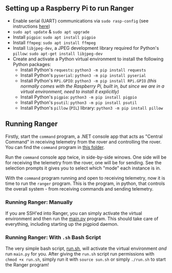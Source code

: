 ## Setting up a Raspberry Pi to run Ranger
- Enable serial (UART) communications via `sudo rasp-config` (see instructions [here](https://timhanewich.medium.com/using-uart-between-a-raspberry-pi-pico-and-raspberry-pi-3b-raspbian-71095d1b259f))
- `sudo apt update` & `sudo apt upgrade`
- Install `pigpio`: `sudo apt install pigpio`
- Install `ffmpeg`: `sudo apt install ffmpeg`
- Install `libjpeg-dev`, a JPEG development library required for Python's `pillow`: `sudo apt-get install libjpeg-dev`
- Create and activate a Python virtual environment to install the following Python packages:
    - Install Python's `requests`: `python3 -m pip install requests`
    - Install Python's `pyserial`: `python3 -m pip install pyserial`
    - Install Python's `RPi.GPIO`: `python3 -m pip install RPi.GPIO` *(this normally comes with the Raspberry Pi, built in, but since we are in a virtual environment, need to install it explicitly)*
    - Install Python's `pigpio`: `python3 -m pip install pigpio`
    - Install Python's `psutil`: `python3 -m pip install psutil`
    - Install Python's `pillow` (`PIL`) library: `python3 -m pip install pillow`

## Running Ranger
Firstly, start the `command` program, a .NET console app that acts as "Central Command" in receiving telemetry from the rover and controlling the rover. You can find the `command` program in [this folder](../src/command/).

Run the `command` console app twice, in side-by-side winows. One side will be for receiving the telemetry from the rover, one will be for sending. See the selection prompts it gives you to select which "mode" each instance is in.

With the `command` program running and open to receiving telemetry, now it is time to run the `ranger` program. This is the program, in python, that controls the overall system - from receiving commands and sending telemetry.

### Running Ranger: Manually
If you are SSH'ed into Ranger, you can simply activate the virtual environment and then run the [main.py](../src/ranger/main.py) program. This should take care of everything, including starting up the pigpiod daemon.

### Running Ranger: With `.sh` Bash Script
The very simple bash script, [run.sh](../src/ranger/run.sh), will activate the virtual environment *and* run `main.py` for you. After giving the `run.sh` script run permissions with `chmod +x run.sh`, simply run it with `source sun.sh` or simply `./run.sh` to start the Ranger program!